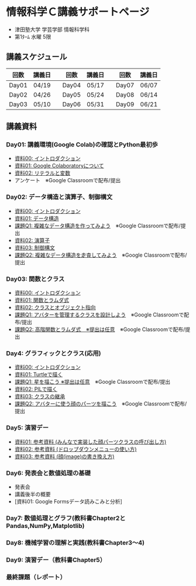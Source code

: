 # 情報科学Ｃ講義サポートページ

* 津田塾大学 学芸学部 情報科学科
* 第1ﾀｰﾑ 水曜 5限

## 講義スケジュール

| 回数 | 講義日 |   | 回数 | 講義日 |   | 回数 | 講義日 |
|:-----:|:-----:|:-:|:-----:|:-----:|:-:|:-----:|:-----:|
| Day01 | 04/19 |   | Day04 | 05/17 |   | Day07 | 06/07 |
| Day02 | 04/26 |   | Day05 | 05/24 |   | Day08 | 06/14 |
| Day03 | 05/10 |   | Day06 | 05/31 |   | Day09 | 06/21 |


## 講義資料

### Day01: 講義環境(Google Colab)の確認とPython最初歩

* [資料00: イントロダクション](https://colab.research.google.com/github/YokoyamaLab/PythonBasics/blob/main/day01_00Introduction.ipynb)
* [資料01: Google Colaboratoryについて](https://colab.research.google.com/github/YokoyamaLab/PythonBasics/blob/main/day01_01GoogleColaboratory.ipynb)
* [資料02: リテラルと変数](https://colab.research.google.com/github/YokoyamaLab/PythonBasics/blob/main/day01_02LiteralVariable.ipynb)
* アンケート　※Google Classroomで配布/提出

### Day02: データ構造と演算子、制御構文

* [資料00: イントロダクション](https://colab.research.google.com/github/YokoyamaLab/PythonBasics/blob/main/day02_00Introduction.ipynb)
* [資料01: データ構造](https://colab.research.google.com/github/YokoyamaLab/PythonBasics/blob/main/day02_01DataStructure.ipynb)
* [課題Q1: 複雑なデータ構造を作ってみよう](https://colab.research.google.com/github/YokoyamaLab/PythonBasics/blob/main/day02_q1DataStructure.ipynb)　※Google Classroomで配布/提出
* [資料02: 演算子](https://colab.research.google.com/github/YokoyamaLab/PythonBasics/blob/main/day02_02Operator.ipynb)
* [資料03: 制御構文](https://colab.research.google.com/github/YokoyamaLab/PythonBasics/blob/main/day02_03Control.ipynb)
* [課題Q2: 複雑なデータ構造を走査してみよう](https://colab.research.google.com/github/YokoyamaLab/PythonBasics/blob/main/day02_q2FullScan.ipynb)　※Google Classroomで配布/提出


### Day03: 関数とクラス

* [資料00: イントロダクション](https://colab.research.google.com/github/YokoyamaLab/PythonBasics/blob/main/day03_00Introduction.ipynb)
* [資料01: 関数とラムダ式](https://colab.research.google.com/github/YokoyamaLab/PythonBasics/blob/main/day03_01Function.ipynb)
* [資料02: クラスとオブジェクト指向](https://colab.research.google.com/github/YokoyamaLab/PythonBasics/blob/main/day03_02Class.ipynb)
* [課題Q1: アバターを管理するクラスを設計しよう](https://colab.research.google.com/github/YokoyamaLab/PythonBasics/blob/main/day03_q1Class.ipynb)　※Google Classroomで配布/提出
* [課題Q2: 高階関数とラムダ式　※提出は任意](https://colab.research.google.com/github/YokoyamaLab/PythonBasics/blob/main/day03_q2Lambda.ipynb)　※Google Classroomで配布/提出
### Day4: グラフィックとクラス(応用)

* [資料00: イントロダクション](https://colab.research.google.com/github/YokoyamaLab/PythonBasics/blob/main/day04_00Introduction.ipynb)
* [資料01: Turtleで描く](https://colab.research.google.com/github/YokoyamaLab/PythonBasics/blob/main/day04_01Turtle.ipynb)
* [課題Q1: 星を描こう ※提出は任意](https://colab.research.google.com/github/YokoyamaLab/PythonBasics/blob/main/day04_q1Star.ipynb)　※Google Classroomで配布/提出
* [資料02: PILで描く](https://colab.research.google.com/github/YokoyamaLab/PythonBasics/blob/main/day04_02Pil.ipynb)
* [資料03: クラスの継承](https://colab.research.google.com/github/YokoyamaLab/PythonBasics/blob/main/day04_03Inheritance.ipynb)
* [課題Q2: アバターに使う顔のパーツを描こう](https://colab.research.google.com/github/YokoyamaLab/PythonBasics/blob/main/day04_q2FaceComponents.ipynb)　※Google Classroomで配布/提出

### Day5: 演習デー

* [資料01: 参考資料 (みんなで実装した顔パーツクラスの呼び出し方)](https://colab.research.google.com/github/YokoyamaLab/PythonBasics/blob/main/day05_01Example.ipynb)
* [資料02: 参考資料 (ドロップダウンメニューの使い方)](https://colab.research.google.com/github/YokoyamaLab/PythonBasics/blob/main/day05_02Dropdowns.ipynb)
* [資料03: 参考資料 (顔(image)の書き換え方)](https://colab.research.google.com/github/YokoyamaLab/PythonBasics/blob/main/day05_03Redraw.ipynb)

### Day6: 発表会と数値処理の基礎
* 発表会
* 講義後半の概要
* [資料01: Google Formsデータ読みこみと分析]
### Day7: 数値処理とグラフ(教科書Chapter2とPandas,NumPy,Matplotlib)

### Day8: 機械学習の理解と実践(教科書Chapter3～4)

### Day9: 演習デー（教科書Chapter5）

### 最終課題（レポート）
